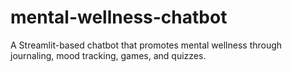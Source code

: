 # mental-wellness-chatbot
A Streamlit-based chatbot that promotes mental wellness through journaling, mood tracking, games, and quizzes.
